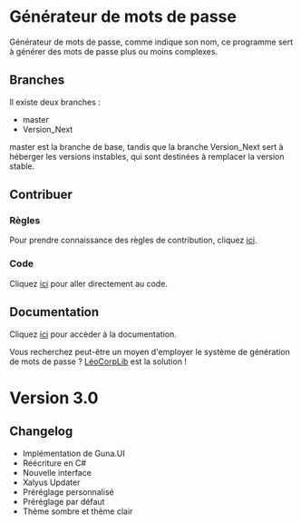# Générateur de mots de passe
Générateur de mots de passe, comme indique son nom, ce programme sert à générer des mots de passe plus ou moins complexes.
## Branches
Il existe deux branches :
* master
* Version_Next

master est la branche de base, tandis que la branche Version_Next sert à héberger les versions instables, qui sont destinées à remplacer la version stable.

## Contribuer
### Règles
Pour prendre connaissance des règles de contribution, cliquez [ici](https://github.com/Leo-Corporation/Generateur-de-mots-de-passe/blob/master/CONTRIBUTING.md).
### Code
Cliquez [ici](https://github.com/Leo-Corporation/Generateur-de-mots-de-passe/tree/master/G%C3%A9n%C3%A9rateur%20de%20mot%20de%20passe%202/G%C3%A9n%C3%A9rateur%20de%20mots%20de%20passe%203) pour aller directement au code.
## Documentation
Cliquez [ici](https://github.com/Leo-Corporation/Generateur-de-mots-de-passe/wiki) pour accèder à la documentation.

Vous recherchez peut-être un moyen d'employer le système de génération de mots de passe ? [LéoCorpLib](https://github.com/Leo-Corporation/LeoCorpLibrary) est la solution !

# Version 3.0
## Changelog
- Implémentation de Guna.UI
- Réécriture en C#
- Nouvelle interface
- Xalyus Updater
- Préréglage personnalisé
- Préréglage par défaut
- Thème sombre et thème clair
